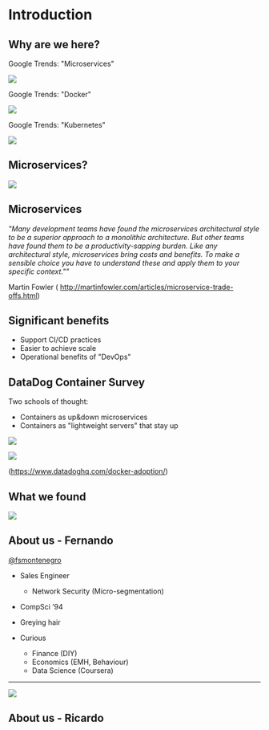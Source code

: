 # Introduction


## Why are we here?

Google Trends: "Microservices"

![](http://fsmontenegro.github.io/dockersec/images/microservicesGT.png)




Google Trends:  "Docker"

![](http://fsmontenegro.github.io/dockersec/images/DockerGT.png)





Google Trends: "Kubernetes"

![](http://fsmontenegro.github.io/dockersec/images/kubernetesGT.png)



## Microservices?
![](http://fsmontenegro.github.io/dockersec/images/microservicesF5.png)



## Microservices
*"Many development teams have found the microservices architectural style to be a superior approach to a monolithic architecture. But other teams have found them to be a productivity-sapping burden. Like any architectural style, microservices bring costs and benefits. To make a sensible choice you have to understand these and apply them to your specific context.""*

Martin Fowler ( http://martinfowler.com/articles/microservice-trade-offs.html)


## Significant benefits
* Support CI/CD practices
* Easier to achieve scale
* Operational benefits of "DevOps"



## DataDog Container Survey

Two schools of thought:
* Containers as up&down microservices
* Containers as "lightweight servers" that stay up


![](http://fsmontenegro.github.io/dockersec/images/ddContainerTypes.png)

![](http://fsmontenegro.github.io/dockersec/images/ddContainerLife.png)

(https://www.datadoghq.com/docker-adoption/)



## What we found
![](http://fsmontenegro.github.io/dockersec/images/DockerIceberg.jpg)



## About us - Fernando

[@fsmontenegro](https://twitter.com/fsmontenegro)

* Sales Engineer
  + Network Security (Micro-segmentation)
* CompSci ’94
* Greying hair

* Curious
  + Finance (DIY)
  + Economics (EMH, Behaviour)
  + Data Science (Coursera)

***
![](http://fsmontenegro.github.io/dockersec/images/fmcat.png)


## About us - Ricardo

